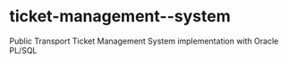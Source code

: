 # ticket-management--system
Public Transport Ticket Management System implementation with Oracle PL/SQL
